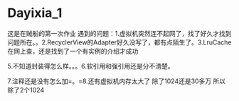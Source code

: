 # Dayixia_1
这是在贼船的第一次作业
遇到的问题：1.虚拟机突然连不起网了，找了好久才找到问题所在。。2.RecyclerView的Adapter好久没写了，都有点陌生了。3.LruCache在网上查，还是找到了一个有实例的介绍才成功

5.不知道封装得怎么样。。。6.软引用和强引用还是分不清楚。

7.注释还是没有怎么加=。=8.还有虚拟机内存太大了 除了1024还是30多万 所以除了2个1024


